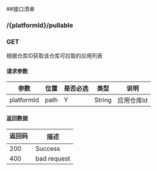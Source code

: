 ##接口清单

### /{platformId}/pullable
###  GET
根据仓库ID获取该仓库可拉取的应用列表
#### 请求参数
|参数 |位置 | 是否必选 | 类型 |说明|
|-----|-----|----|------|-----|
|platformId | path |Y| String | 应用仓库Id |

#### 返回数据
|返回码  |描述|
|-----|-----|
|200 | Success |
|400 | bad request |